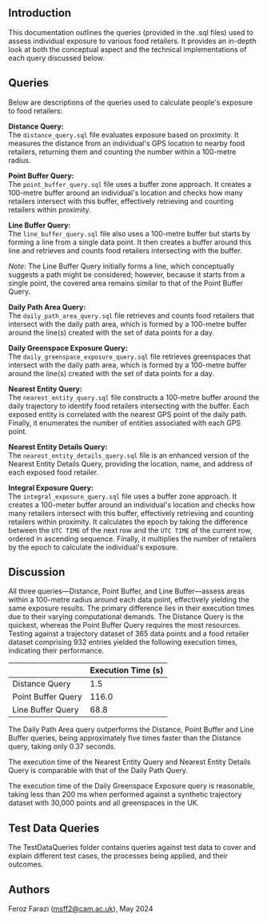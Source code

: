 ## Introduction ##

This documentation outlines the queries (provided in the .sql files) used to assess individual exposure to various food retailers. It provides an in-depth look at both the conceptual aspect and the technical implementations of each query discussed below.

## Queries ##

Below are descriptions of the queries used to calculate people's exposure to food retailers:

**Distance Query:**<br/>
The `distance_query.sql` file evaluates exposure based on proximity. It measures the distance from an individual's GPS location to nearby food retailers, returning them and counting the number within a 100-metre radius.

**Point Buffer Query:**<br/>
The `point_buffer_query.sql` file uses a buffer zone approach. It creates a 100-metre buffer around an individual's location and checks how many retailers intersect with this buffer, effectively retrieving and counting retailers within proximity.

**Line Buffer Query:**<br/>
The `line_buffer_query.sql` file also uses a 100-metre buffer but starts by forming a line from a single data point. It then creates a buffer around this line and retrieves and counts food retailers intersecting with the buffer.

*Note:* The Line Buffer Query initially forms a line, which conceptually suggests a path might be considered; however, because it starts from a single point, the covered area remains similar to that of the Point Buffer Query.

**Daily Path Area Query:**<br/>
The `daily_path_area_query.sql` file retrieves and counts food retailers that intersect with the daily path area, which is formed by a 100-metre buffer around the line(s) created with the set of data points for a day.

**Daily Greenspace Exposure Query:**<br/>
The `daily_greenspace_exposure_query.sql` file retrieves greenspaces that intersect with the daily path area, which is formed by a 100-metre buffer around the line(s) created with the set of data points for a day.

**Nearest Entity Query:**<br/>
The `nearest_entity_query.sql` file constructs a 100-metre buffer around the daily trajectory to identify food retailers intersecting with the buffer. Each exposed entity is correlated with the nearest GPS point of the daily path. Finally, it enumerates the number of entities associated with each GPS point.

**Nearest Entity Details Query:**<br/>
The `nearest_entity_details_query.sql` file is an enhanced version of the Nearest Entity Details Query, providing the location, name, and address of each exposed food retailer.

**Integral Exposure Query:**<br/>
The `integral_exposure_query.sql` file uses a buffer zone approach. It creates a 100-meter buffer around an individual's location and checks how many retailers intersect with this buffer, effectively retrieving and counting retailers within proximity. It calculates the epoch by taking the difference between the `UTC TIME` of the next row and the `UTC TIME` of the current row, ordered in ascending sequence. Finally, it multiplies the number of retailers by the epoch to calculate the individual's exposure.

## Discussion ##
All three queries—Distance, Point Buffer, and Line Buffer—assess areas within a 100-metre radius around each data point, effectively yielding the same exposure results. The primary difference lies in their execution times due to their varying computational demands. The Distance Query is the quickest, whereas the Point Buffer Query requires the most resources. Testing against a trajectory dataset of 365 data points and a food retailer dataset comprising 932 entries yielded the following execution times, indicating their performance.

|                      | Execution Time (s) |
|----------------------|--------------------|
| Distance Query       |          1.5       |
| Point Buffer Query   |        116.0       |
| Line Buffer Query    |         68.8       |

The Daily Path Area query outperforms the Distance, Point Buffer and Line Buffer queries, being approximately five times faster than the Distance query, taking only 0.37 seconds.

The execution time of the Nearest Entity Query and Nearest Entity Details Query is comparable with that of the Daily Path Query.

The execution time of the Daily Greenspace Exposure query is reasonable, taking less than 200 ms when performed against a synthetic trajectory dataset with 30,000 points and all greenspaces in the UK.

## Test Data Queries ##
The TestDataQueries folder contains queries against test data to cover and explain different test cases, the processes being applied, and their outcomes.

## Authors ##
Feroz Farazi (msff2@cam.ac.uk), May 2024